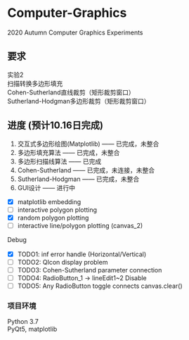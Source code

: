 # Computer-Graphics
2020 Autumn Computer Graphics Experiments

## 要求
实验2 <br />
扫描转换多边形填充 <br />
Cohen-Sutherland直线裁剪（矩形裁剪窗口） <br />
Sutherland-Hodgman多边形裁剪（矩形裁剪窗口） <br />

## 进度 (预计10.16日完成)
1. 交互式多边形绘图(Matplotlib) —— 已完成，未整合 <br />
2. 多边形填充算法 —— 已完成，未整合 <br />
3. 多边形扫描线算法 —— 已完成 <br />
4. Cohen-Sutherland —— 已完成，未连接，未整合 <br />
5. Sutherland-Hodgman —— 已完成，未整合 <br />
6. GUI设计 —— 进行中 <br />
- [x] matplotlib embedding
- [ ] interactive polygon plotting
- [x] random polygon plotting
- [ ] interactive line/polygon plotting (canvas_2)

Debug
- [x] TODO1: inf error handle (Horizontal/Vertical)　<br />
- [ ] TODO2: QIcon display problem <br />
- [ ] TODO3: Cohen-Sutherland parameter connection <br />
- [ ] TODO4: RadioButton_1 -> lineEdit1~2 Disable
- [ ] TODO5: Any RadioButton toggle connects canvas.clear()

### 项目环境
Python 3.7 <br />
PyQt5, matplotlib
